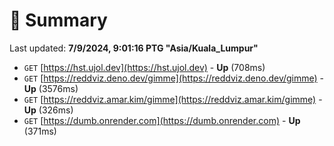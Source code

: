 # 📖 Summary
Last updated: **7/9/2024, 9:01:16 PTG "Asia/Kuala_Lumpur"**

- `GET` [https://hst.ujol.dev](https://hst.ujol.dev) - **Up** (708ms)
- `GET` [https://reddviz.deno.dev/gimme](https://reddviz.deno.dev/gimme) - **Up** (3576ms)
- `GET` [https://reddviz.amar.kim/gimme](https://reddviz.amar.kim/gimme) - **Up** (326ms)
- `GET` [https://dumb.onrender.com](https://dumb.onrender.com) - **Up** (371ms)
